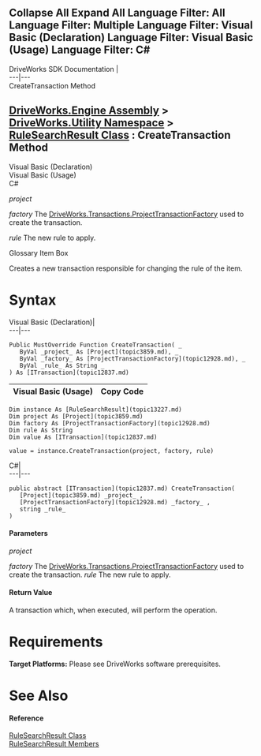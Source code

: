 Collapse All Expand All Language Filter: All  Language Filter: Multiple  Language Filter: Visual Basic (Declaration) Language Filter: Visual Basic (Usage) Language Filter: C#  
---  
DriveWorks SDK Documentation  |   
---|---  
CreateTransaction Method   
  
[DriveWorks.Engine Assembly](topic2156.md) > [DriveWorks.Utility Namespace](topic13190.md) > [RuleSearchResult Class](topic13227.md) : CreateTransaction Method  
---  
  
Visual Basic (Declaration)    
Visual Basic (Usage)    
C# 

_project_
    

_factory_
    The [DriveWorks.Transactions.ProjectTransactionFactory](topic12928.md) used to create the transaction.

_rule_
    The new rule to apply.

Glossary Item Box

Creates a new transaction responsible for changing the rule of the item. 

# Syntax

Visual Basic (Declaration)|   
---|---  
      
    
    Public MustOverride Function CreateTransaction( _
       ByVal _project_ As [Project](topic3859.md), _
       ByVal _factory_ As [ProjectTransactionFactory](topic12928.md), _
       ByVal _rule_ As String _
    ) As [ITransaction](topic12837.md)  
  
Visual Basic (Usage)| Copy Code  
---|---  
      
    
    Dim instance As [RuleSearchResult](topic13227.md)
    Dim project As [Project](topic3859.md)
    Dim factory As [ProjectTransactionFactory](topic12928.md)
    Dim rule As String
    Dim value As [ITransaction](topic12837.md)
     
    value = instance.CreateTransaction(project, factory, rule)  
  
C#|   
---|---  
      
    
    public abstract [ITransaction](topic12837.md) CreateTransaction( 
       [Project](topic3859.md) _project_ ,
       [ProjectTransactionFactory](topic12928.md) _factory_ ,
       string _rule_
    )  
  
#### Parameters

 _project_
    
_factory_
    The [DriveWorks.Transactions.ProjectTransactionFactory](topic12928.md) used to create the transaction.
_rule_
    The new rule to apply.

#### Return Value

A transaction which, when executed, will perform the operation.

# Requirements

**Target Platforms:** Please see DriveWorks software prerequisites.

# See Also

#### Reference

[RuleSearchResult Class](topic13227.md)   
[RuleSearchResult Members](topic13228.md)



